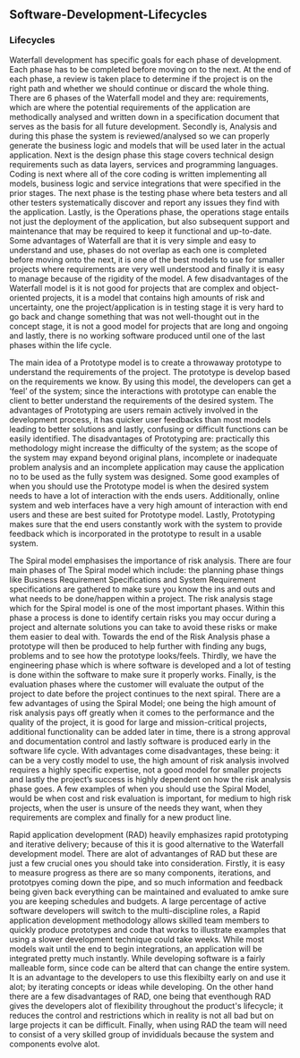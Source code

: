## Software-Development-Lifecycles

### Lifecycles

Waterfall development has specific goals for each phase of development. Each phase has to be completed before moving on to the next. At the end of each phase, a review is taken place to determine if the project is on the right path and whether we should continue or discard the whole thing. There are 6 phases of the Waterfall model and they are: requirements, which are where the potential requirements of the application are methodically analysed and written down in a specification document that serves as the basis for all future development. Secondly is, Analysis and during this phase the system is reviewed/analysed so we can properly generate the business logic and models that will be used later in the actual application. Next is the design phase this stage covers technical design requirements such as data layers, services and programming languages. Coding is next where all of the core coding is written implementing all models, business logic and service integrations that were specified in the prior stages. The next phase is the testing phase where beta testers and all other testers systematically discover and report any issues they find with the application. Lastly, is the Operations phase, the operations stage entails not just the deployment of the application, but also subsequent support and maintenance that may be required to keep it functional and up-to-date.   Some advantages of Waterfall are that it is very simple and easy to understand and use, phases do not overlap as each one is completed before moving onto the next, it is one of the best models to use for smaller projects where requirements are very well understood and finally it is easy to manage because of the rigidity of the model. A few disadvantages of the Waterfall model is it is not good for projects that are complex and object-oriented projects, it is a model that contains high amounts of risk and uncertainty, one the project/application is in testing stage it is very hard to go back and change something that was not well-thought out in the concept stage, it is not a good model for projects that are long and ongoing and lastly, there is no working software produced until one of the last phases within the life cycle.  

The main idea of a Prototype model is to create a throwaway prototype to understand the requirements of the project. The prototype is develop based on the requirements we know. By using this model, the developers can get a ‘feel’ of the system; since the interactions with prototype can enable the client to better understand the requirements of the desired system. The advantages of Prototyping are users remain actively involved in the development process, it has quicker user feedbacks than most models leading to better solutions and lastly, confusing or difficult functions can be easily identified. The disadvantages of Prototyping are: practically this methodology might increase the difficulty of the system; as the scope of the system may expand beyond original plans, incomplete or inadequate problem analysis and an incomplete application may cause the application no to be used as the fully system was designed. Some good examples of when you should use the Prototype model is when the desired system needs to have a lot of interaction with the ends users. Additionally, online system and web interfaces have a very high amount of interaction with end users and these are best suited for Prototype model. Lastly, Prototyping makes sure that the end users constantly work with the system to provide feedback which is incorporated in the prototype to result in a usable system. 

The Spiral model emphasises the importance of risk analysis. There are four main phases of The Spiral model which include: the planning phase things like Business Requirement Specifications and System Requirement specifications are gathered to make sure you know the ins and outs and what needs to be done/happen within a project. The risk analysis stage which for the Spiral model is one of the most important phases. Within this phase a process is done to identify certain risks you may occur during a project and alternate solutions you can take to avoid these risks or make them easier to deal with. Towards the end of the Risk Analysis phase a prototype will then be produced to help further with finding any bugs, problems and to see how the prototype looks/feels. Thirdly, we have the engineering phase which is where software is developed and a lot of testing is done within the software to make sure it properly works. Finally, is the evaluation phases where the customer will evaluate the output of the project to date before the project continues to the next spiral. There are a few advantages of using the Spiral Model; one being the high amount of risk analysis pays off greatly when it comes to the performance and the quality of the project, it is good for large and mission-critical projects, additional functionality can be added later in time, there is a strong approval and documentation control and lastly software is produced early in the software life cycle. With advantages come disadvantages, these being: it can be a very costly model to use, the high amount of risk analysis involved requires a highly specific expertise, not a good model for smaller projects and lastly the project’s success is highly dependent on how the risk analysis phase goes. A few examples of when you should use the Spiral Model, would be when cost and risk evaluation is important, for medium to high risk projects, when the user is unsure of the needs they want, when they requirements are complex and finally for a new product line.

Rapid application development (RAD) heavily emphasizes rapid prototyping and iterative delivery; because of this it is  good alternative to the Waterfall development model. There are alot of advantanges of RAD but these are just a few crucial ones you should take into consideration. Firstly, it is easy to measure progress as there are so many components, iterations, and prototpyes coming down the pipe, and so much information and feedback being given back everything can be maintained and evaluated to amke sure you are keeping schedules and budgets. A large percentage of active software developers will switch to the multi-discipline roles, a Rapid application development methodology allows skilled team members to quickly produce prototypes and code that works to illustrate examples that using a slower development technique could take weeks. While most models wait until the end to begin integrations, an application will be integrated pretty much instantly. While developing software is a fairly malleable form, since code can be alterd that can change the entire system. It is an advantage to the developers to use this flexibilty early on and use it alot; by iterating concepts or ideas while developing. On the other hand there are a few disadvantages of RAD, one being that eventhough RAD gives the developers alot of flexibility throughout the product's lifecycle; it reduces the control and restrictions which in reality is not all bad but on large projects it can be difficult. Finally, when using RAD the team will need to consist of a very skilled group of invididuals because the system and components evolve alot.
